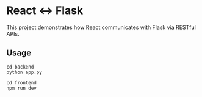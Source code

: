 # React <-> Flask

This project demonstrates how React communicates with Flask via RESTful APIs.

## Usage
```
cd backend
python app.py
```
```
cd frontend
npm run dev
```